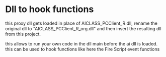 # Dll to hook functions

this proxy dll gets loaded in place of AICLASS_PCClient_R.dll, rename the original dll to "AICLASS_PCClient_R_org.dll" and then insert the resulting dll from this project.

this allows to run your own code in the dll main before the ai dll is loaded. this can be used to hook functions like here the Fire Script event functions